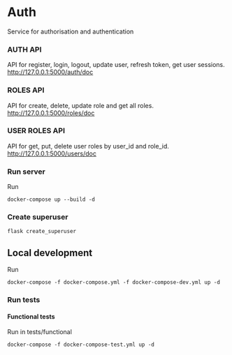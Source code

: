 # Auth

Service for authorisation and authentication

### AUTH API
API for register, login, logout, update user, refresh token, get user sessions.
http://127.0.0.1:5000/auth/doc
### ROLES API
API for create, delete, update role and get all roles.  
http://127.0.0.1:5000/roles/doc
### USER ROLES API
API for get, put, delete user roles by user_id and role_id.
http://127.0.0.1:5000/users/doc

### Run server
Run
```
docker-compose up --build -d
```
### Create superuser
```
flask create_superuser 
```

## Local development
Run
```
docker-compose -f docker-compose.yml -f docker-compose-dev.yml up -d
```

### Run tests
#### Functional tests 

Run in tests/functional 
```
docker-compose -f docker-compose-test.yml up -d
```
